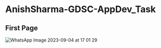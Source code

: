 # AnishSharma-GDSC-AppDev_Task

## First Page

![WhatsApp Image 2023-09-04 at 17 01 29](https://github.com/EngineerAnishSharma/AnishSharma-GDSC-AppDev_Task/assets/140083026/53de7342-34cf-4bd3-bc54-967bfde4a83c)



